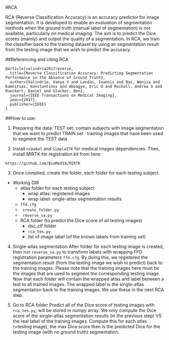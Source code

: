 #RCA

RCA (Reverse Classification Accuracy) is an accuracy predictor for image segmentation. It is developed to enable an evaluation of segmentation methods when the ground truth (manual label of segmentation) is not available, particularly on medical imaging. The aim is to predict the Dice scores (mainly) and output the quality of a segmentation. In RCA, we train the classifier back to the training dataset by using an segmentation result from the testing image that we wish to predict the accuracy.

##Referencing and citing RCA
```
@article{valindria2017reverse,
  title={Reverse Classification Accuracy: Predicting Segmentation Performance in the Absence of Ground Truth},
  author={Valindria, Vanya V and Lavdas, Ioannis and Bai, Wenjia and Kamnitsas, Konstantinos and Aboagye, Eric O and Rockall, Andrea G and Rueckert, Daniel and Glocker, Ben},
  journal={IEEE Transactions on Medical Imaging},
  year={2017},
  publisher={IEEE}
}
```

##How to use:

1. Preparing the data:
TEST set: contain subjects with image segmentation that we want to predict
TRAIN set : training images that have been used to segment the TEST data

2. Install `nibabel` and `SimpleITK` for medical images dependencies. Then, install MIRTK for registration kit from here:
```
https://github.com/BioMedIA/MIRTK
```

3. Once complied, create the folder, each folder for each testing subject.
- Working DIR
  - atlas folder for each testing subject
    - wrap atlas: registered images
    - wrap label: single-atlas segmentation results 
  - ```ffd.cfg```
  - ``` create_folder.py```
  - ``` reverse_sa.py```
  - RCA folder (to predict the Dice score of all testing images)
    - dsc_clf folder
    - ``` rca_tes.py ```
    - list of image label (of the known labels from training set)
    
4. Single-atlas segmentation
   After folder for each testing image is created, then run `reverse_sa.py` to transform labels with wrapping FFD registration parameters `ffd.cfg`. By doing this, we registered the segmentation result (from the testing image we wish to predict) back to the training images. Please note that the training images here must be the images that are used to segment the corresponding testing image.
   Now that each folder will contain the wrapped atlas and label between a test to all trained images. The wrapped label is the single-atlas segmentation back to the training images. We use these in the next RCA step.

5. Go to RCA folder
Predict all of the Dice score of testing images with `rca_tes.py`, will be stored in numpy array. We only compute the Dice score of the single-atlas segmentation results (in the previous step) VS the real label of the training images. Compute this for each atlas (=testing image), the max Dice score then is the predicted Dice for the testing image (with no ground truth) segmentation.

